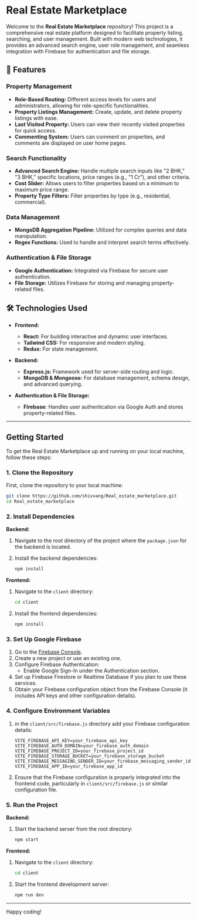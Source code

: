 

# Real Estate Marketplace

Welcome to the **Real Estate Marketplace** repository! This project is a comprehensive real estate platform designed to facilitate property listing, searching, and user management. Built with modern web technologies, it provides an advanced search engine, user role management, and seamless integration with Firebase for authentication and file storage.

## 📜 Features

### Property Management

- **Role-Based Routing:** Different access levels for users and administrators, allowing for role-specific functionalities.
- **Property Listings Management:** Create, update, and delete property listings with ease.
- **Last Visited Property:** Users can view their recently visited properties for quick access.
- **Commenting System:** Users can comment on properties, and comments are displayed on user home pages.

### Search Functionality

- **Advanced Search Engine:** Handle multiple search inputs like "2 BHK," "3 BHK," specific locations, price ranges (e.g., "1 Cr"), and other criteria.
- **Cost Slider:** Allows users to filter properties based on a minimum to maximum price range.
- **Property Type Filters:** Filter properties by type (e.g., residential, commercial).

### Data Management

- **MongoDB Aggregation Pipeline:** Utilized for complex queries and data manipulation.
- **Regex Functions:** Used to handle and interpret search terms effectively.

### Authentication & File Storage

- **Google Authentication:** Integrated via Firebase for secure user authentication.
- **File Storage:** Utilizes Firebase for storing and managing property-related files.

## 🛠️ Technologies Used

- **Frontend:**
  - **React:** For building interactive and dynamic user interfaces.
  - **Tailwind CSS:** For responsive and modern styling.
  - **Redux:** For state management.

- **Backend:**
  - **Express.js:** Framework used for server-side routing and logic.
  - **MongoDB & Mongoose:** For database management, schema design, and advanced querying.

- **Authentication & File Storage:**
  - **Firebase:** Handles user authentication via Google Auth and stores property-related files.

---

## Getting Started

To get the Real Estate Marketplace up and running on your local machine, follow these steps:

### 1. Clone the Repository

First, clone the repository to your local machine:

```bash
git clone https://github.com/shivvang/Real_estate_marketplace.git
cd Real_estate_marketplace
```

### 2. Install Dependencies

**Backend:**

1. Navigate to the root directory of the project where the `package.json` for the backend is located.
2. Install the backend dependencies:

   ```bash
   npm install
   ```

**Frontend:**

1. Navigate to the `client` directory:

   ```bash
   cd client
   ```

2. Install the frontend dependencies:

   ```bash
   npm install
   ```

### 3. Set Up Google Firebase

1. Go to the [Firebase Console](https://console.firebase.google.com/).
2. Create a new project or use an existing one.
3. Configure Firebase Authentication:
   - Enable Google Sign-In under the Authentication section.
4. Set up Firebase Firestore or Realtime Database if you plan to use these services.
5. Obtain your Firebase configuration object from the Firebase Console (it includes API keys and other configuration details).

### 4. Configure Environment Variables

1. in the `client/src/firebase.js` directory add your Firebase configuration details:

   ```plaintext
   VITE_FIREBASE_API_KEY=your_firebase_api_key
   VITE_FIREBASE_AUTH_DOMAIN=your_firebase_auth_domain
   VITE_FIREBASE_PROJECT_ID=your_firebase_project_id
   VITE_FIREBASE_STORAGE_BUCKET=your_firebase_storage_bucket
   VITE_FIREBASE_MESSAGING_SENDER_ID=your_firebase_messaging_sender_id
   VITE_FIREBASE_APP_ID=your_firebase_app_id
   ```

2. Ensure that the Firebase configuration is properly integrated into the frontend code, particularly in `client/src/firebase.js` or similar configuration file.

### 5. Run the Project

**Backend:**

1. Start the backend server from the root directory:

   ```bash
   npm start
   ```

**Frontend:**

1. Navigate to the `client` directory:

   ```bash
   cd client
   ```

2. Start the frontend development server:

   ```bash
   npm run dev
   ```

---

Happy coding!

